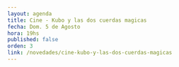 ```yaml
---
layout: agenda
title: Cine - Kubo y las dos cuerdas magicas
fecha: Dom. 5 de Agosto
hora: 19hs
published: false
orden: 3
link: /novedades/cine-kubo-y-las-dos-cuerdas-magicas
---
```


